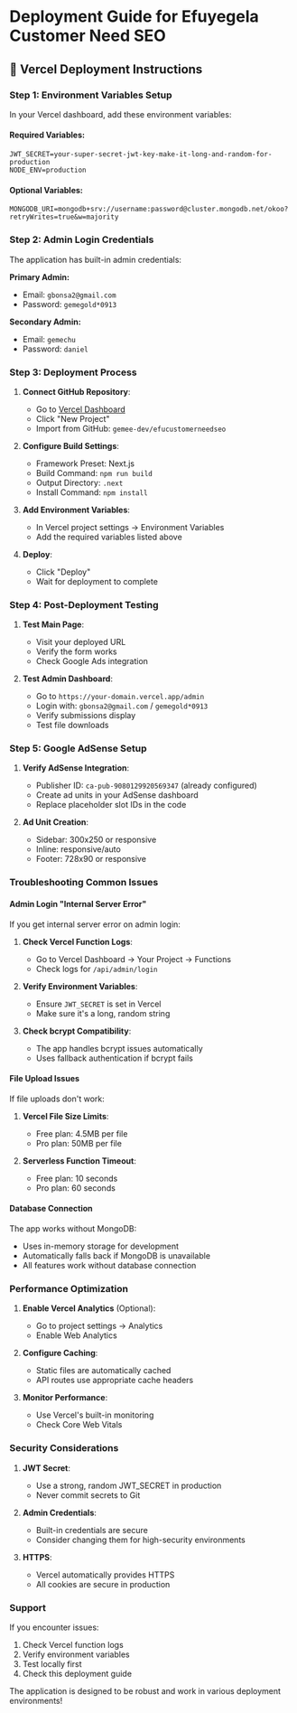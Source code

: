 # Deployment Guide for Efuyegela Customer Need SEO

## 🚀 Vercel Deployment Instructions

### Step 1: Environment Variables Setup

In your Vercel dashboard, add these environment variables:

#### Required Variables:
```
JWT_SECRET=your-super-secret-jwt-key-make-it-long-and-random-for-production
NODE_ENV=production
```

#### Optional Variables:
```
MONGODB_URI=mongodb+srv://username:password@cluster.mongodb.net/okoo?retryWrites=true&w=majority
```

### Step 2: Admin Login Credentials

The application has built-in admin credentials:

**Primary Admin:**
- Email: `gbonsa2@gmail.com`
- Password: `gemegold*0913`

**Secondary Admin:**
- Email: `gemechu`
- Password: `daniel`

### Step 3: Deployment Process

1. **Connect GitHub Repository**:
   - Go to [Vercel Dashboard](https://vercel.com/dashboard)
   - Click "New Project"
   - Import from GitHub: `gemee-dev/efucustomerneedseo`

2. **Configure Build Settings**:
   - Framework Preset: Next.js
   - Build Command: `npm run build`
   - Output Directory: `.next`
   - Install Command: `npm install`

3. **Add Environment Variables**:
   - In Vercel project settings → Environment Variables
   - Add the required variables listed above

4. **Deploy**:
   - Click "Deploy"
   - Wait for deployment to complete

### Step 4: Post-Deployment Testing

1. **Test Main Page**:
   - Visit your deployed URL
   - Verify the form works
   - Check Google Ads integration

2. **Test Admin Dashboard**:
   - Go to `https://your-domain.vercel.app/admin`
   - Login with: `gbonsa2@gmail.com` / `gemegold*0913`
   - Verify submissions display
   - Test file downloads

### Step 5: Google AdSense Setup

1. **Verify AdSense Integration**:
   - Publisher ID: `ca-pub-9080129920569347` (already configured)
   - Create ad units in your AdSense dashboard
   - Replace placeholder slot IDs in the code

2. **Ad Unit Creation**:
   - Sidebar: 300x250 or responsive
   - Inline: responsive/auto
   - Footer: 728x90 or responsive

### Troubleshooting Common Issues

#### Admin Login "Internal Server Error"

If you get internal server error on admin login:

1. **Check Vercel Function Logs**:
   - Go to Vercel Dashboard → Your Project → Functions
   - Check logs for `/api/admin/login`

2. **Verify Environment Variables**:
   - Ensure `JWT_SECRET` is set in Vercel
   - Make sure it's a long, random string

3. **Check bcrypt Compatibility**:
   - The app handles bcrypt issues automatically
   - Uses fallback authentication if bcrypt fails

#### File Upload Issues

If file uploads don't work:

1. **Vercel File Size Limits**:
   - Free plan: 4.5MB per file
   - Pro plan: 50MB per file

2. **Serverless Function Timeout**:
   - Free plan: 10 seconds
   - Pro plan: 60 seconds

#### Database Connection

The app works without MongoDB:
- Uses in-memory storage for development
- Automatically falls back if MongoDB is unavailable
- All features work without database connection

### Performance Optimization

1. **Enable Vercel Analytics** (Optional):
   - Go to project settings → Analytics
   - Enable Web Analytics

2. **Configure Caching**:
   - Static files are automatically cached
   - API routes use appropriate cache headers

3. **Monitor Performance**:
   - Use Vercel's built-in monitoring
   - Check Core Web Vitals

### Security Considerations

1. **JWT Secret**:
   - Use a strong, random JWT_SECRET in production
   - Never commit secrets to Git

2. **Admin Credentials**:
   - Built-in credentials are secure
   - Consider changing them for high-security environments

3. **HTTPS**:
   - Vercel automatically provides HTTPS
   - All cookies are secure in production

### Support

If you encounter issues:
1. Check Vercel function logs
2. Verify environment variables
3. Test locally first
4. Check this deployment guide

The application is designed to be robust and work in various deployment environments!
